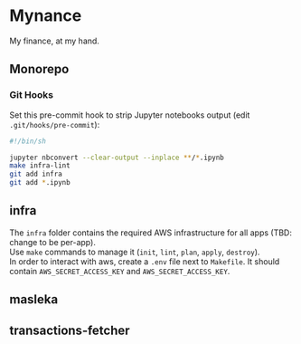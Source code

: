 # Mynance

My finance, at my hand.

## Monorepo

### Git Hooks

Set this pre-commit hook to strip Jupyter notebooks output (edit `.git/hooks/pre-commit`):

```bash
#!/bin/sh

jupyter nbconvert --clear-output --inplace **/*.ipynb
make infra-lint
git add infra
git add *.ipynb
```

## infra

The `infra` folder contains the required AWS infrastructure for all apps (TBD: change to be per-app).  
Use `make` commands to manage it (`init`, `lint`, `plan`, `apply`, `destroy`).  
In order to interact with aws, create a `.env` file next to `Makefile`. It should contain `AWS_SECRET_ACCESS_KEY` and `AWS_SECRET_ACCESS_KEY`.

## masleka

## transactions-fetcher